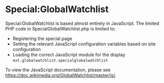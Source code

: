 # Special:GlobalWatchlist

Special:GlobalWatchlist is based almost entirely in JavaScript. The limited PHP code in
SpecialGlobalWatchlist.php is limited to:

- Registering the special page
- Setting the relevant JavaScript configuration variables based on site configuration
- Loading the correct JavaScript module for the display `ext.globalwatchlist.specialglobalwatchlist`

To view the JavaScript documentation, please see https://doc.wikimedia.org/GlobalWatchlist/master/js/.
